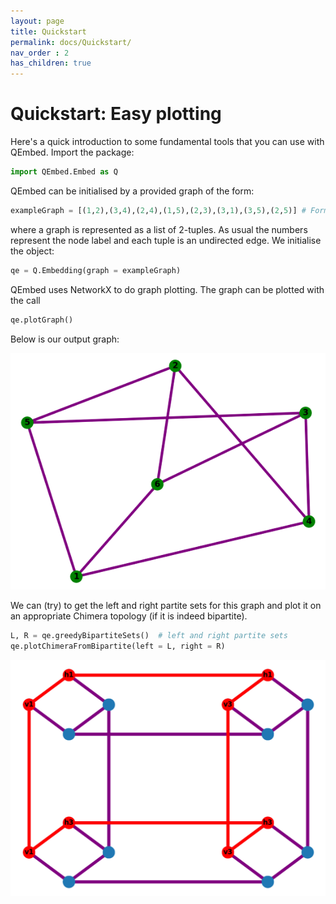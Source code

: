 ```yaml
---
layout: page
title: Quickstart
permalink: docs/Quickstart/
nav_order : 2
has_children: true
---
```


# Quickstart: Easy plotting

Here's a quick introduction to some fundamental tools that you can use with QEmbed. Import the package:
```python
import QEmbed.Embed as Q
```
QEmbed can be initialised by a provided graph of the form:
```python
exampleGraph = [(1,2),(3,4),(2,4),(1,5),(2,3),(3,1),(3,5),(2,5)] # Format of an example input graph
```
where a graph is represented as a list of 2-tuples. As usual the numbers represent the node label and each tuple is an undirected edge. We initialise the object:

```python
qe = Q.Embedding(graph = exampleGraph)
```

QEmbed uses NetworkX to do graph plotting. The graph can be plotted with the call
```python
qe.plotGraph()
```
Below is our output graph:

![Example graph](https://github.com/franklee26/QEmbedDoc/blob/master/_site/assets/images/evenbetter-removebg.png?raw=true)

We can (try) to get the left and right partite sets for this graph and plot it on an appropriate Chimera topology (if it is indeed bipartite). 

```python
L, R = qe.greedyBipartiteSets()  # left and right partite sets
qe.plotChimeraFromBipartite(left = L, right = R)
```
![Example chimera](https://github.com/franklee26/QEmbedDoc/blob/master/_site/assets/images/chimera.png?raw=true)
